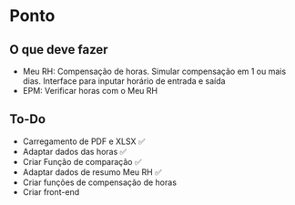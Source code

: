 # Ponto

## O que deve fazer
- Meu RH: Compensação de horas. Simular compensação em 1 ou mais dias. Interface para inputar horário de entrada e saída
- EPM: Verificar horas com o Meu RH

## To-Do
- Carregamento de PDF e XLSX ✅
- Adaptar dados das horas ✅
- Criar Função de comparação ✅
- Adaptar dados de resumo Meu RH ✅
- Criar funções de compensação de horas
- Criar front-end